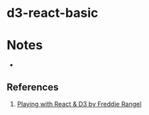 # d3-react-basic

# Notes
- 

## References
[1]: https://github.com/freddyrangel/playing-with-react-and-d3

1. [Playing with React & D3 by Freddie Rangel][1]
